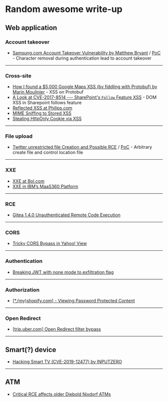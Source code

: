 # Random awesome write-up

## **Web application**
### Account takeover
- [Samsung.com Account Takeover Vulnerability by Matthew Bryant](https://thehackerblog.com/samsung-com-account-takeover-vulnerability-write-up/) / [PoC](https://www.youtube.com/watch?v=NWPRLb36hwU) - Character removal during authentication lead to account takeover

---

### Cross-site
- [How I found a $5,000 Google Maps XSS (by fiddling with Protobuf) by Marin Moulinier](https://medium.com/@marin_m/how-i-found-a-5-000-google-maps-xss-by-fiddling-with-protobuf-963ee0d9caff?fbclid=IwAR2ayy9fD9CS0nSGOHdMH1tJ64WXKZAHhtWI2HpKU1ppliU5VTApSUEn1B0) - XSS on Protobuf
- [A Look at CVE-2017-8514 --- SharePoint's `Follow` Feature XSS](https://respectxss.blogspot.com/2017/06/a-look-at-cve-2017-8514-sharepoints.html) - DOM XSS in Sharepoint follows feature
- [Reflected XSS at Philips.com](https://medium.com/@jonathanbouman/reflected-xss-at-philips-com-e48bf8f9cd3c)
- [MIME Sniffing to Stored XSS](https://anotherhackerblog.com/exploiting-file-uploads-pt1/?fbclid=IwAR3Tl0g1czGuqjTGEh9VorJMyVyMBFOpS-BVO9wogGsZUQVLGE0MjCVOjpw)
- [Stealing HttpOnly Cookie via XSS](https://medium.com/@yassergersy/xss-to-session-hijack-6039e11e6a81)

---

### File upload
- [Twitter unrestricted file Creation and Possible RCE](https://hackerone.com/reports/191884) / [PoC](https://www.youtube.com/watch?v=OPlexp-1XxU) -
Arbitrary create file and control location file

---

### XXE
- [XXE at Bol.com](https://medium.com/@jonathanbouman/xxe-at-bol-com-7d331186de54)
- [XXE in IBM’s MaaS360 Platform](https://blog.netspi.com/xxe-in-ibms-maas360-platform/)

---

### RCE
- [Gitea 1.4.0 Unauthenticated Remote Code Execution](https://security.szurek.pl/gitea-1-4-0-unauthenticated-rce.html)

---

### CORS
- [Tricky CORS Bypass in Yahoo! View](https://www.corben.io/tricky-CORS/)

---

### Authentication
- [Breaking JWT with none mode to exfiltration flag](https://medium.com/@amalmurali47/h1-702-ctf-web-challenge-write-up-53de31b2ddce)

---

### Authorization
- [[\*.(my)shopify.com] - Viewing Password Protected Content](https://hackerone.com/reports/421859?fbclid=IwAR19-Tv1OjTNgKVnKcNWRtA3YPsncRTcVk-yPe2RoHn5wyk90VxkQuHNH1k)

---

### Open Redirect
- [[trip.uber.com] Open Redirect filter bypass](https://www.youtube.com/watch?v=ABLQADqaJuo)

---

## **Smart(?) device**
- [Hacking Smart TV (CVE-2019-12477) by INPUTZERO](https://www.inputzero.io/2019/06/hacking-smart-tv.html?fbclid=IwAR3di_tJTjpBeTcffRoHHvMx0MJn3SmPiKz4obF6SBQk1lHwmIEUnvFr-qg)

---

## **ATM**
- [Critical RCE affects older Diebold Nixdorf ATMs](https://medium.com/nightst0rm/t%E1%BA%A3n-m%E1%BA%A1n-v%E1%BB%81-l%E1%BB%97-h%E1%BB%95ng-trong-atm-diebold-f1040a70f2c9)
